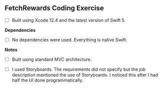 ## FetchRewards Coding Exercise ##

 - [ ] Built using Xcode 12.4 and the latest version of Swift 5. 

**Dependencies**

 - [ ] No dependencies were used. Everything is native Swift.

**Notes**

 - [ ] Built using standard MVC architecture. 
 
 - [ ] I used Storyboards. The requirements did not specify but the job description mentioned the use of Storyboards. I noticed this after I had half the UI done programmatically. 

